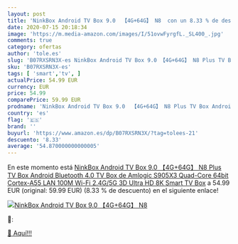 ```yaml
---
layout: post
title: 'NinkBox Android TV Box 9.0  【4G+64G】 N8  con un 8.33 % de descuento'
date: 2020-07-15 20:18:34
image: 'https://m.media-amazon.com/images/I/51ovwFyrgfL._SL400_.jpg'
comments: true
category: ofertas
author: 'tole.es'
slug: 'B07RXSRN3X-es NinkBox Android TV Box 9.0 【4G+64G】 N8 Plus TV Box Android...'
sku: 'B07RXSRN3X-es'
tags: [ 'smart','tv', ]
actualPrice: 54.99 EUR
currency: EUR
price: 54.99
comparePrice: 59.99 EUR
prodname: 'NinkBox Android TV Box 9.0  【4G+64G】 N8 Plus TV Box Android  Bluetooth 4.0  TV Box de Amlogic S905X3 Quad-Core 64bit Cortex-A55  LAN 100M Wi-Fi 2.4G/5G  3D Ultra HD 8K Smart TV Box'
country: 'es'
flag: '🇪🇸'
brand: ''
buyurl: 'https://www.amazon.es/dp/B07RXSRN3X/?tag=tolees-21'
descuento: '8.33'
average: '54.870000000000005'
---
```


En este momento está [NinkBox Android TV Box 9.0  【4G+64G】 N8 Plus TV Box Android  Bluetooth 4.0  TV Box de Amlogic S905X3 Quad-Core 64bit Cortex-A55  LAN 100M Wi-Fi 2.4G/5G  3D Ultra HD 8K Smart TV Box](https://www.amazon.es/dp/B07RXSRN3X/?tag=tolees-21) a 54.99 EUR (original: 59.99 EUR) (8.33 %  de descuento) en el siguiente enlace!

[![NinkBox Android TV Box 9.0  【4G+64G】 N8 ](https://m.media-amazon.com/images/I/51ovwFyrgfL._SL400_.jpg)](https://www.amazon.es/dp/B07RXSRN3X/?tag=tolees-21)

🔎:


[🛒 Aquí!!!](https://www.amazon.es/dp/B07RXSRN3X/?tag=tolees-21)
